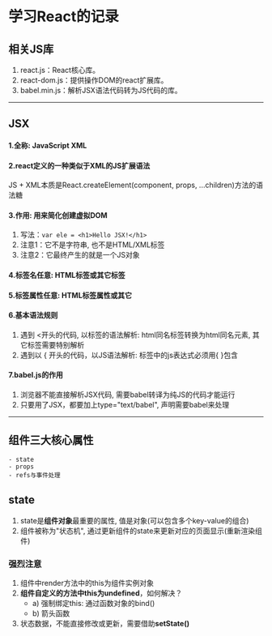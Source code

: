 # 学习React的记录

## 相关JS库
1. react.js：React核心库。
2. react-dom.js：提供操作DOM的react扩展库。
3. babel.min.js：解析JSX语法代码转为JS代码的库。

***

## JSX
#### 1.全称:  JavaScript XML
#### 2.react定义的一种类似于XML的JS扩展语法
JS + XML本质是React.createElement(component, props, ...children)方法的语法糖
#### 3.作用: 用来简化创建虚拟DOM 
1) 写法：`var ele = <h1>Hello JSX!</h1>`
2) 注意1：它不是字符串, 也不是HTML/XML标签
3) 注意2：它最终产生的就是一个JS对象
#### 4.标签名任意: HTML标签或其它标签
#### 5.标签属性任意: HTML标签属性或其它
#### 6.基本语法规则
1) 遇到 <开头的代码, 以标签的语法解析: html同名标签转换为html同名元素, 其它标签需要特别解析
2) 遇到以 { 开头的代码，以JS语法解析: 标签中的js表达式必须用{ }包含
#### 7.babel.js的作用
1) 浏览器不能直接解析JSX代码, 需要babel转译为纯JS的代码才能运行
2) 只要用了JSX，都要加上type="text/babel", 声明需要babel来处理

***

## 组件三大核心属性
    - state
    - props
    - refs与事件处理

## state
1. state是**组件对象**最重要的属性, 值是对象(可以包含多个key-value的组合)
2. 组件被称为"状态机", 通过更新组件的state来更新对应的页面显示(重新渲染组件)

### 强烈注意

1. 组件中render方法中的this为组件实例对象
2. **组件自定义的方法中this为undefined**，如何解决？
   - a) 强制绑定this: 通过函数对象的bind()
   - b) 箭头函数
3. 状态数据，不能直接修改或更新，需要借助**setState()**